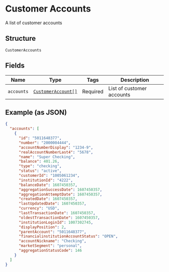 
# Customer Accounts

A list of customer accounts

## Structure

`CustomerAccounts`

## Fields

| Name | Type | Tags | Description |
|  --- | --- | --- | --- |
| `accounts` | [`CustomerAccount[]`](../../doc/models/customer-account.md) | Required | List of customer accounts |

## Example (as JSON)

```json
{
  "accounts": [
    {
      "id": "5011648377",
      "number": "2000004444",
      "accountNumberDisplay": "1234-9",
      "realAccountNumberLast4": "5678",
      "name": "Super Checking",
      "balance": 401.26,
      "type": "checking",
      "status": "active",
      "customerId": "1005061234",
      "institutionId": "4222",
      "balanceDate": 1607450357,
      "aggregationSuccessDate": 1607450357,
      "aggregationAttemptDate": 1607450357,
      "createdDate": 1607450357,
      "lastUpdatedDate": 1607450357,
      "currency": "USD",
      "lastTransactionDate": 1607450357,
      "oldestTransactionDate": 1607450357,
      "institutionLoginId": 1007302745,
      "displayPosition": 2,
      "parentAccount": "5011648377",
      "financialinstitutionAccountStatus": "OPEN",
      "accountNickname": "Checking",
      "marketSegment": "personal",
      "aggregationStatusCode": 146
    }
  ]
}
```


